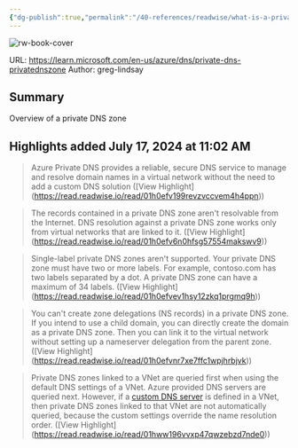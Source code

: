 ```yaml
---
{"dg-publish":true,"permalink":"/40-references/readwise/what-is-a-private-azure-dns-zone/","tags":["rw/articles"]}
---
```


![rw-book-cover](https://learn.microsoft.com/en-us/media/logos/logo-ms-social.png)
  
URL: https://learn.microsoft.com/en-us/azure/dns/private-dns-privatednszone
Author: greg-lindsay

## Summary

Overview of a private DNS zone

## Highlights added July 17, 2024 at 11:02 AM
>Azure Private DNS provides a reliable, secure DNS service to manage and resolve domain names in a virtual network without the need to add a custom DNS solution ([View Highlight] (https://read.readwise.io/read/01h0efv199revzvccvem4h4ppn))


>The records contained in a private DNS zone aren't resolvable from the Internet. DNS resolution against a private DNS zone works only from virtual networks that are linked to it. ([View Highlight] (https://read.readwise.io/read/01h0efv6n0hfsg57554makswv9))


>Single-label private DNS zones aren't supported. Your private DNS zone must have two or more labels. For example, contoso.com has two labels separated by a dot. A private DNS zone can have a maximum of 34 labels. ([View Highlight] (https://read.readwise.io/read/01h0efvev1hsy12zkq1prgmq9h))


>You can't create zone delegations (NS records) in a private DNS zone. If you intend to use a child domain, you can directly create the domain as a private DNS zone. Then you can link it to the virtual network without setting up a nameserver delegation from the parent zone. ([View Highlight] (https://read.readwise.io/read/01h0efvnr7xe7ffc1wpjhrbjvk))


>Private DNS zones linked to a VNet are queried first when using the default DNS settings of a VNet. Azure provided DNS servers are queried next. However, if a [custom DNS server](https://learn.microsoft.com/en-us/azure/dns/private-dns-privatednszone/../virtual-network/manage-virtual-network#change-dns-servers) is defined in a VNet, then private DNS zones linked to that VNet are not automatically queried, because the custom settings override the name resolution order. ([View Highlight] (https://read.readwise.io/read/01hww196vvxp47qwzebzd7nde0))


